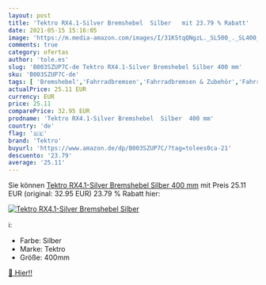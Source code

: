 ```yaml
---
layout: post
title: 'Tektro RX4.1-Silver Bremshebel  Silber   mit 23.79 % Rabatt'
date: 2021-05-15 15:16:05
image: 'https://m.media-amazon.com/images/I/31KStqQNgzL._SL500_._SL400_.jpg'
comments: true
category: ofertas
author: 'tole.es'
slug: 'B003SZUP7C-de Tektro RX4.1-Silver Bremshebel Silber 400 mm'
sku: 'B003SZUP7C-de'
tags: [ 'Bremshebel','Fahrradbremsen','Fahrradbremsen & Zubehör','Fahrradteile','Radsport','Sport','Sport & Freizeit','Sportausrüstung & -bekleidung','tektro', ]
actualPrice: 25.11 EUR
currency: EUR
price: 25.11
comparePrice: 32.95 EUR
prodname: 'Tektro RX4.1-Silver Bremshebel  Silber  400 mm'
country: 'de'
flag: '🇩🇪'
brand: 'Tektro'
buyurl: 'https://www.amazon.de/dp/B003SZUP7C/?tag=tolees0ca-21'
descuento: '23.79'
average: '25.11'
---
```


Sie können [Tektro RX4.1-Silver Bremshebel  Silber  400 mm](https://www.amazon.de/dp/B003SZUP7C/?tag=tolees0ca-21) mit Preis 25.11 EUR (original: 32.95 EUR) 23.79 % Rabatt hier:

[![Tektro RX4.1-Silver Bremshebel  Silber  ](https://m.media-amazon.com/images/I/31KStqQNgzL._SL500_._SL400_.jpg)](https://www.amazon.de/dp/B003SZUP7C/?tag=tolees0ca-21)

ℹ️:

- Farbe: Silber
- Marke: Tektro
- Größe: 400mm

[🛒 Hier!!](https://www.amazon.de/dp/B003SZUP7C/?tag=tolees0ca-21)

